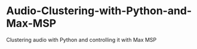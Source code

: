 # Audio-Clustering-with-Python-and-Max-MSP
Clustering audio with Python and controlling it with Max MSP
